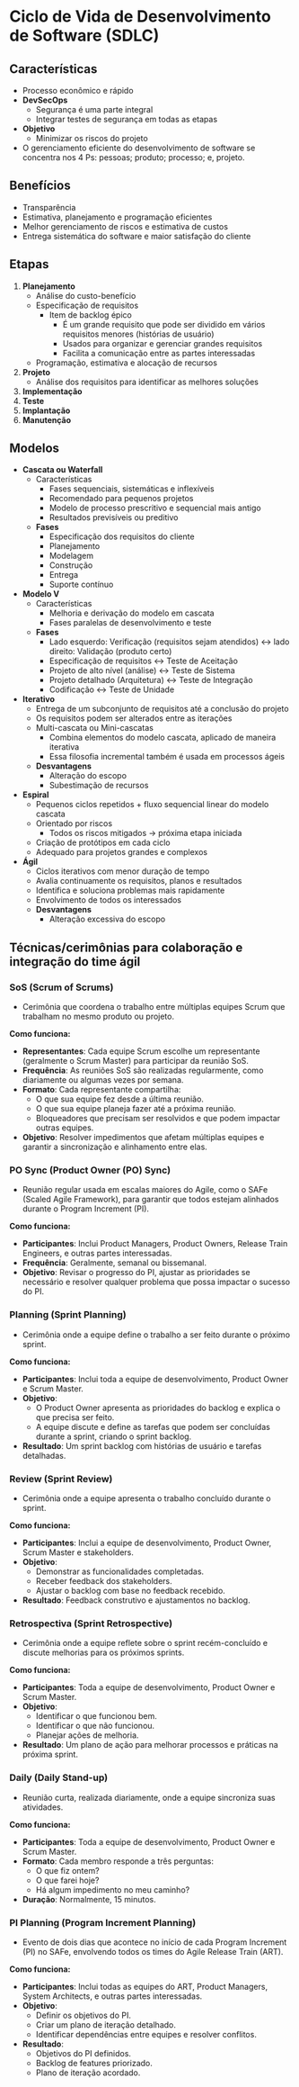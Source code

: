 # Ciclo de Vida de Desenvolvimento de Software (SDLC)

## Características

- Processo econômico e rápido
- **DevSecOps**
  - Segurança é uma parte integral
  - Integrar testes de segurança em todas as etapas
- **Objetivo**
  - Minimizar os riscos do projeto
- O gerenciamento eficiente do desenvolvimento de software se concentra nos 4 Ps: pessoas; produto; processo; e, projeto.

## Benefícios

- Transparência
- Estimativa, planejamento e programação eficientes
- Melhor gerenciamento de riscos e estimativa de custos
- Entrega sistemática do software e maior satisfação do cliente

## Etapas

1. **Planejamento**
   - Análise do custo-benefício
   - Especificação de requisitos
     - Item de backlog épico
       - É um grande requisito que pode ser dividido em vários requisitos menores (histórias de usuário)
       - Usados para organizar e gerenciar grandes requisitos
       - Facilita a comunicação entre as partes interessadas
   - Programação, estimativa e alocação de recursos
2. **Projeto**
   - Análise dos requisitos para identificar as melhores soluções
3. **Implementação**
4. **Teste**
5. **Implantação**
6. **Manutenção**

## Modelos

- **Cascata ou Waterfall**
  - Características
    - Fases sequenciais, sistemáticas e inflexíveis
    - Recomendado para pequenos projetos
    - Modelo de processo prescritivo e sequencial mais antigo
    - Resultados previsíveis ou preditivo
  - **Fases**
    - Especificação dos requisitos do cliente
    - Planejamento
    - Modelagem
    - Construção
    - Entrega
    - Suporte contínuo
- **Modelo V**
  - Características
    - Melhoria e derivação do modelo em cascata
    - Fases paralelas de desenvolvimento e teste
  - **Fases**
    - Lado esquerdo: Verificação (requisitos sejam atendidos) <-> lado direito: Validação (produto certo)
    - Especificação de requisitos <-> Teste de Aceitação
    - Projeto de alto nível (análise) <-> Teste de Sistema
    - Projeto detalhado (Arquitetura) <-> Teste de Integração
    - Codificação <-> Teste de Unidade
- **Iterativo**
  - Entrega de um subconjunto de requisitos até a conclusão do projeto
  - Os requisitos podem ser alterados entre as iterações
  - Multi-cascata ou Mini-cascatas
    - Combina elementos do modelo cascata, aplicado de maneira iterativa
    - Essa filosofia incremental também é usada em processos ágeis
  - **Desvantagens**
    - Alteração do escopo
    - Subestimação de recursos
- **Espiral**
  - Pequenos ciclos repetidos + fluxo sequencial linear do modelo cascata
  - Orientado por riscos
    - Todos os riscos mitigados -> próxima etapa iniciada
  - Criação de protótipos em cada ciclo
  - Adequado para projetos grandes e complexos
- **Ágil**
  - Ciclos iterativos com menor duração de tempo
  - Avalia continuamente os requisitos, planos e resultados
  - Identifica e soluciona problemas mais rapidamente
  - Envolvimento de todos os interessados
  - **Desvantagens**
    - Alteração excessiva do escopo

## Técnicas/cerimônias para colaboração e integração do time ágil

### SoS (Scrum of Scrums)

- Cerimônia que coordena o trabalho entre múltiplas equipes Scrum que trabalham no mesmo produto ou projeto.

**Como funciona:**
- **Representantes**: Cada equipe Scrum escolhe um representante (geralmente o Scrum Master) para participar da reunião SoS.
- **Frequência**: As reuniões SoS são realizadas regularmente, como diariamente ou algumas vezes por semana.
- **Formato**: Cada representante compartilha:
  - O que sua equipe fez desde a última reunião.
  - O que sua equipe planeja fazer até a próxima reunião.
  - Bloqueadores que precisam ser resolvidos e que podem impactar outras equipes.
- **Objetivo**: Resolver impedimentos que afetam múltiplas equipes e garantir a sincronização e alinhamento entre elas.

### PO Sync (Product Owner (PO) Sync)

- Reunião regular usada em escalas maiores do Agile, como o SAFe (Scaled Agile Framework), para garantir que todos estejam alinhados durante o Program Increment (PI).

**Como funciona:**
- **Participantes**: Inclui Product Managers, Product Owners, Release Train Engineers, e outras partes interessadas.
- **Frequência**: Geralmente, semanal ou bissemanal.
- **Objetivo**: Revisar o progresso do PI, ajustar as prioridades se necessário e resolver qualquer problema que possa impactar o sucesso do PI.

### Planning (Sprint Planning)

- Cerimônia onde a equipe define o trabalho a ser feito durante o próximo sprint.

**Como funciona:**
- **Participantes**: Inclui toda a equipe de desenvolvimento, Product Owner e Scrum Master.
- **Objetivo**: 
  - O Product Owner apresenta as prioridades do backlog e explica o que precisa ser feito.
  - A equipe discute e define as tarefas que podem ser concluídas durante a sprint, criando o sprint backlog.
- **Resultado**: Um sprint backlog com histórias de usuário e tarefas detalhadas.

### Review (Sprint Review)

- Cerimônia onde a equipe apresenta o trabalho concluído durante o sprint.

**Como funciona:**
- **Participantes**: Inclui a equipe de desenvolvimento, Product Owner, Scrum Master e stakeholders.
- **Objetivo**: 
  - Demonstrar as funcionalidades completadas.
  - Receber feedback dos stakeholders.
  - Ajustar o backlog com base no feedback recebido.
- **Resultado**: Feedback construtivo e ajustamentos no backlog.

### Retrospectiva (Sprint Retrospective)

- Cerimônia onde a equipe reflete sobre o sprint recém-concluído e discute melhorias para os próximos sprints.

**Como funciona:**
- **Participantes**: Toda a equipe de desenvolvimento, Product Owner e Scrum Master.
- **Objetivo**: 
  - Identificar o que funcionou bem.
  - Identificar o que não funcionou.
  - Planejar ações de melhoria.
- **Resultado**: Um plano de ação para melhorar processos e práticas na próxima sprint.

### Daily (Daily Stand-up)

- Reunião curta, realizada diariamente, onde a equipe sincroniza suas atividades.

**Como funciona:**
- **Participantes**: Toda a equipe de desenvolvimento, Product Owner e Scrum Master.
- **Formato**: Cada membro responde a três perguntas:
  - O que fiz ontem?
  - O que farei hoje?
  - Há algum impedimento no meu caminho?
- **Duração**: Normalmente, 15 minutos.

### PI Planning (Program Increment Planning)

- Evento de dois dias que acontece no início de cada Program Increment (PI) no SAFe, envolvendo todos os times do Agile Release Train (ART).

**Como funciona:**
- **Participantes**: Inclui todas as equipes do ART, Product Managers, System Architects, e outras partes interessadas.
- **Objetivo**: 
  - Definir os objetivos do PI.
  - Criar um plano de iteração detalhado.
  - Identificar dependências entre equipes e resolver conflitos.
- **Resultado**: 
  - Objetivos do PI definidos.
  - Backlog de features priorizado.
  - Plano de iteração acordado.
